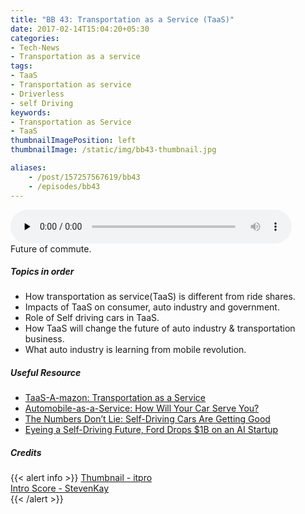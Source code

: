 ```yaml
---
title: "BB 43: Transportation as a Service (TaaS)"
date: 2017-02-14T15:04:20+05:30
categories:
- Tech-News
- Transportation as a service
tags:
- TaaS
- Transportation as service
- Driverless
- self Driving
keywords:
- Transportation as Service
- TaaS
thumbnailImagePosition: left
thumbnailImage: /static/img/bb43-thumbnail.jpg

aliases:
    - /post/157257567619/bb43
    - /episodes/bb43
---
```

<audio controls="controls" controls style="width: 450px;" preload="none" id="audio_player"><source  src='http://bangalorebits.s3.amazonaws.com/2017/BB_EP43_2017-07.mp3' type="audio/mp3">  </audio>
<BR>
Future of commute.
<!--more-->
##### Topics in order
- How transportation as service(TaaS) is different from ride shares.
- Impacts of TaaS on consumer, auto industry and government.
- Role of Self driving cars in TaaS.
- How TaaS will change the future of auto industry & transportation business.
- What auto industry is learning from mobile revolution.

##### Useful Resource
*   [TaaS-A-mazon: Transportation as a Service](https://www.move-forward.com/taas-a-mazon-transportation-as-a-service/)
*   [Automobile-as-a-Service: How Will Your Car Serve You?](https://www.wired.com/insights/2014/10/automobile-as-a-service/)
*   [The Numbers Don’t Lie: Self-Driving Cars Are Getting Good](https://www.wired.com/2017/02/california-dmv-autonomous-car-disengagement/)
*   [Eyeing a Self-Driving Future, Ford Drops $1B on an AI Startup](https://www.wired.com/2017/02/eyeing-self-driving-future-ford-drops-1b-ai-startup/)
##### Credits

{{< alert info  >}}
  [Thumbnail - itpro](itpro.co.uk) <BR>
  [Intro Score - StevenKay](https://plus.google.com/+StevenKay_Detachment)<BR>
{{< /alert >}}
